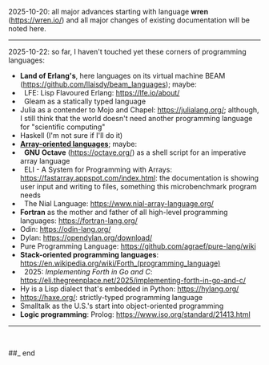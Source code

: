 2025-10-20: all major advances starting with language **wren** (https://wren.io/) and all major changes of existing documentation will be noted here.

---

2025-10-22: so far, I haven't touched yet these corners of programming languages:

- **Land of Erlang's**, here languages on its virtual machine BEAM (https://github.com/llaisdy/beam_languages); maybe:
- &nbsp;&nbsp;LFE: Lisp Flavoured Erlang: https://lfe.io/about/
- &nbsp;&nbsp;Gleam as a statically typed language
- Julia as a contender to Mojo and Chapel: https://julialang.org/; although, I still think that the world doesn't need another programming language for "scientific computing"
- Haskell (I'm not sure if I'll do it)
- **[Array-oriented languages](https://github.com/practicalcomputerscience/MicrobenchmarkGPHLlanguages/tree/main/03%20-%20source%20code/03%20-%20array-oriented%20languages#array-oriented-languages)**; maybe:
- &nbsp;&nbsp;**GNU Octave** (https://octave.org/) as a shell script for an imperative array language
- &nbsp;&nbsp;ELI - A System for Programming with Arrays: https://fastarray.appspot.com/index.html: the documentation is showing user input and writing to files, something this microbenchmark program needs
- &nbsp;&nbsp;The Nial Language: https://www.nial-array-language.org/
- **Fortran** as the mother and father of all high-level programming languages: https://fortran-lang.org/
- Odin: https://odin-lang.org/
- Dylan: https://opendylan.org/download/
- Pure Programming Language: https://github.com/agraef/pure-lang/wiki
- **Stack-oriented programming languages**: https://en.wikipedia.org/wiki/Forth_(programming_language)
- &nbsp;&nbsp;2025: _Implementing Forth in Go and C_: https://eli.thegreenplace.net/2025/implementing-forth-in-go-and-c/
- Hy is a Lisp dialect that's embedded in Python: https://hylang.org/
- https://haxe.org/: strictly-typed programming language
- Smalltalk as the U.S.'s start into object-oriented programming
- **Logic programming**: Prolog: https://www.iso.org/standard/21413.html



---

<br/>

##_ end
